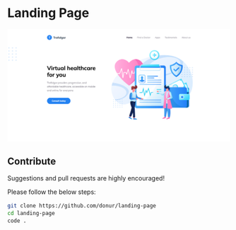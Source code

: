 # Landing Page

<img src="./images/ScreenShot.png" alt="screenshot" width="600px"/>

## Contribute

Suggestions and pull requests are highly encouraged!

Please follow the below steps:

```sh
git clone https://github.com/donur/landing-page
cd landing-page
code .
```
